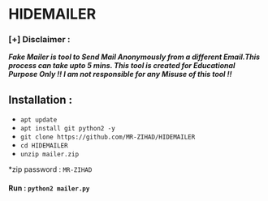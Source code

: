 # HIDEMAILER

### [+] Disclaimer :
***Fake Mailer is tool to Send Mail Anonymously from a different Email.This process can take upto 5 mins. This tool is created for Educational Purpose Only !! I am not responsible for any Misuse of this tool !!***

 ## Installation :
* `apt update`
* `apt install git python2 -y`
* `git clone https://github.com/MR-ZIHAD/HIDEMAILER`
* `cd HIDEMAILER`
* `unzip mailer.zip`

*zip password : `MR-ZIHAD`

 #### Run : `python2 mailer.py`

